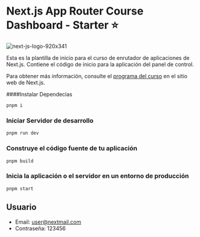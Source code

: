# Next.js App Router Course Dashboard - Starter ⭐

![next-js-logo-920x341](https://github.com/user-attachments/assets/98bd216f-643b-45d9-8b6e-abd143b208ac)

Esta es la plantilla de inicio para el curso de enrutador de aplicaciones de Next.js. Contiene el código de inicio para la aplicación del panel de control.

Para obtener más información, consulte el [programa del curso](https://nextjs.org/learn) en el sitio web de Next.js.

####Instalar Dependecias

    pnpm i

### Iniciar Servidor de desarrollo

    pnpm run dev

### Construye el código fuente de tu aplicación

    pnpm build

### Inicia la aplicación o el servidor en un entorno de producción

    pnpm start

## Usuario

- Email: user@nextmail.com
- Contraseña: 123456

